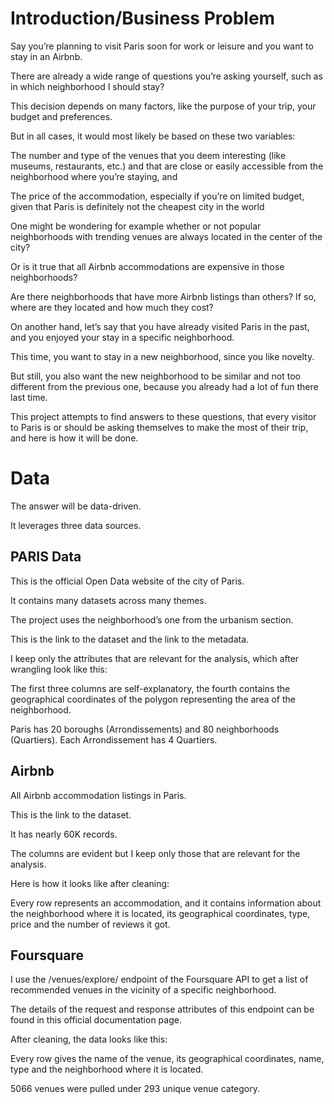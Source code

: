 # Introduction/Business Problem
Say you’re planning to visit Paris soon for work or leisure and you want to stay in an Airbnb.

There are already a wide range of questions you’re asking yourself, such as in which neighborhood I should stay?

This decision depends on many factors, like the purpose of your trip, your budget and preferences.

But in all cases, it would most likely be based on these two variables:

The number and type of the venues that you deem interesting (like museums, restaurants, etc.) and that are close or easily accessible from the neighborhood where you’re staying, and

The price of the accommodation, especially if you’re on limited budget, given that Paris is definitely not the cheapest city in the world

One might be wondering for example whether or not popular neighborhoods with trending venues are always located in the center of the city?

Or is it true that all Airbnb accommodations are expensive in those neighborhoods?

Are there neighborhoods that have more Airbnb listings than others? If so, where are they located and how much they cost?

On another hand, let’s say that you have already visited Paris in the past, and you enjoyed your stay in a specific neighborhood.

This time, you want to stay in a new neighborhood, since you like novelty.

But still, you also want the new neighborhood to be similar and not too different from the previous one, because you already had a lot of fun there last time.

This project attempts to find answers to these questions, that every visitor to Paris is or should be asking themselves to make the most of their trip, and here is how it will be done.

# Data
The answer will be data-driven.

It leverages three data sources.

## PARIS Data

This is the official Open Data website of the city of Paris.

It contains many datasets across many themes.

The project uses the neighborhood’s one from the urbanism section.

This is the link to the dataset and the link to the metadata.

I keep only the attributes that are relevant for the analysis, which after wrangling look like this:

The first three columns are self-explanatory, the fourth contains the geographical coordinates of the polygon representing the area of the neighborhood.

Paris has 20 boroughs (Arrondissements) and 80 neighborhoods (Quartiers). Each Arrondissement has 4 Quartiers.

## Airbnb

All Airbnb accommodation listings in Paris.

This is the link to the dataset.

It has nearly 60K records.

The columns are evident but I keep only those that are relevant for the analysis.

Here is how it looks like after cleaning:

Every row represents an accommodation, and it contains information about the neighborhood where it is located, its geographical coordinates, type, price and the number of reviews it got.

## Foursquare

I use the /venues/explore/ endpoint of the Foursquare API to get a list of recommended venues in the vicinity of a specific neighborhood.

The details of the request and response attributes of this endpoint can be found in this official documentation page.

After cleaning, the data looks like this:

Every row gives the name of the venue, its geographical coordinates, name, type and the neighborhood where it is located.

5066 venues were pulled under 293 unique venue category.

